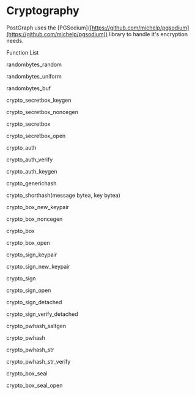 # Cryptography

PostGraph uses the \[PGSodium]\([https://github.com/michelp/pgsodium](https://github.com/michelp/pgsodium)) library to handle it's encryption needs.&#x20;

Function List

randombytes\_random

randombytes\_uniform

randombytes\_buf

crypto\_secretbox\_keygen

crypto\_secretbox\_noncegen

crypto\_secretbox

crypto\_secretbox\_open

crypto\_auth

crypto\_auth\_verify

crypto\_auth\_keygen

crypto\_generichash

crypto\_shorthash(message bytea, key bytea)

crypto\_box\_new\_keypair

crypto\_box\_noncegen

crypto\_box

crypto\_box\_open

crypto\_sign\_keypair

crypto\_sign\_new\_keypair

crypto\_sign

crypto\_sign\_open

crypto\_sign\_detached

crypto\_sign\_verify\_detached

crypto\_pwhash\_saltgen

crypto\_pwhash

crypto\_pwhash\_str

crypto\_pwhash\_str\_verify

crypto\_box\_seal

crypto\_box\_seal\_open
